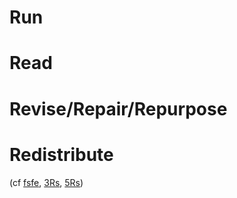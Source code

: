 

# Run

# Read

# Revise/Repair/Repurpose

# Redistribute



(cf [fsfe](https://fsfe.org/freesoftware/basics/4freedoms.en.html), [3Rs](https://en.wikipedia.org/wiki/The_three_Rs), 
[5Rs](https://www.opencontent.org/definition/))
